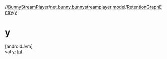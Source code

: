 //[BunnyStreamPlayer](../../../index.md)/[net.bunny.bunnystreamplayer.model](../index.md)/[RetentionGraphEntry](index.md)/[y](y.md)

# y

[androidJvm]\
val [y](y.md): [Int](https://kotlinlang.org/api/core/kotlin-stdlib/kotlin/-int/index.html)